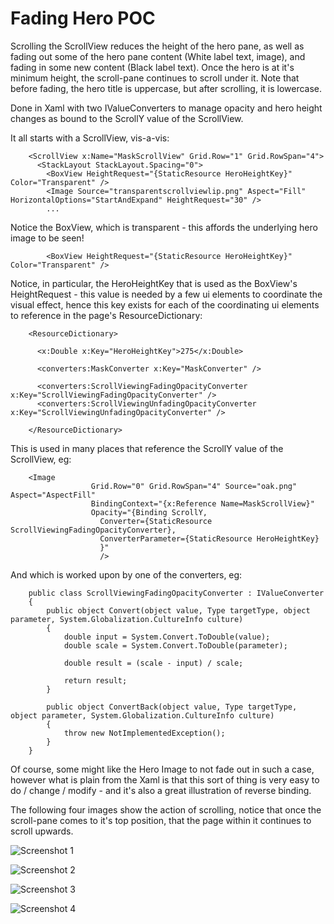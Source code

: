 # Fading Hero POC
Scrolling the ScrollView reduces the height of the hero pane, as well as fading out some of the hero pane content (White label text, image), and fading in some new content (Black label text). Once the hero is at it's minimum height, the scroll-pane continues to scroll under it. Note that before fading, the hero title is uppercase, but after scrolling, it is lowercase.

Done in Xaml with two IValueConverters to manage opacity and hero height changes as bound to the ScrollY value of the ScrollView.

It all starts with a ScrollView, vis-a-vis:

```
    <ScrollView x:Name="MaskScrollView" Grid.Row="1" Grid.RowSpan="4">
      <StackLayout StackLayout.Spacing="0">
        <BoxView HeightRequest="{StaticResource HeroHeightKey}" Color="Transparent" />
        <Image Source="transparentscrollviewlip.png" Aspect="Fill" HorizontalOptions="StartAndExpand" HeightRequest="30" />
        ...
```

Notice the BoxView, which is transparent - this affords the underlying hero image to be seen!

```
        <BoxView HeightRequest="{StaticResource HeroHeightKey}" Color="Transparent" />
```

Notice, in particular, the HeroHeightKey that is used as the BoxView's HeightRequest - this value is needed by a few ui elements to coordinate the visual effect, hence this key exists for each of the coordinating ui elements to reference in the page's ResourceDictionary:

```
    <ResourceDictionary>

      <x:Double x:Key="HeroHeightKey">275</x:Double>
      
      <converters:MaskConverter x:Key="MaskConverter" />
      
      <converters:ScrollViewingFadingOpacityConverter x:Key="ScrollViewingFadingOpacityConverter" />
      <converters:ScrollViewingUnfadingOpacityConverter x:Key="ScrollViewingUnfadingOpacityConverter" />
      
    </ResourceDictionary>
```

This is used in many places that reference the ScrollY value of the ScrollView, eg:

```
    <Image 
                  Grid.Row="0" Grid.RowSpan="4" Source="oak.png" Aspect="AspectFill"  
                  BindingContext="{x:Reference Name=MaskScrollView}"
                  Opacity="{Binding ScrollY, 
                    Converter={StaticResource ScrollViewingFadingOpacityConverter},
                    ConverterParameter={StaticResource HeroHeightKey}
                    }"  
                    />
```

And which is worked upon by one of the converters, eg:

```
    public class ScrollViewingFadingOpacityConverter : IValueConverter
    {
        public object Convert(object value, Type targetType, object parameter, System.Globalization.CultureInfo culture)
        {
            double input = System.Convert.ToDouble(value);
            double scale = System.Convert.ToDouble(parameter);

            double result = (scale - input) / scale;

            return result;
        }

        public object ConvertBack(object value, Type targetType, object parameter, System.Globalization.CultureInfo culture)
        {
            throw new NotImplementedException();
        }
    }
```

Of course, some might like the Hero Image to not fade out in such a case, however what is plain from the Xaml is that this sort of thing is very easy to do / change / modify - and it's also a great illustration of reverse binding.

The following four images show the action of scrolling, notice that once the scroll-pane comes to it's top position, that the page within it continues to scroll upwards.

![Screenshot 1](https://github.com/Xamtastic/DiminishingMastheadPOC/blob/master/Screenshots/Screen%20Shot%201.png)

![Screenshot 2](https://github.com/Xamtastic/DiminishingMastheadPOC/blob/master/Screenshots/Screen%20Shot%202.png)

![Screenshot 3](https://github.com/Xamtastic/DiminishingMastheadPOC/blob/master/Screenshots/Screen%20Shot%203.png)

![Screenshot 4](https://github.com/Xamtastic/DiminishingMastheadPOC/blob/master/Screenshots/Screen%20Shot%204.png)


